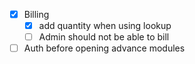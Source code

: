 - [x] Billing
    - [x] add quantity when using lookup
    - [ ] Admin should not be able to bill
    
- [ ] Auth before opening advance modules